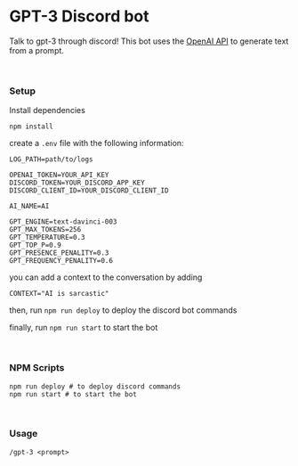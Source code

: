 # GPT-3 Discord bot

Talk to gpt-3 through discord! This bot uses the [OpenAI API](https://openai.com/) to generate text from a prompt.

<br/>

### Setup

Install dependencies

```
npm install
```

create a `.env` file with the following information:

```
LOG_PATH=path/to/logs

OPENAI_TOKEN=YOUR_API_KEY
DISCORD_TOKEN=YOUR_DISCORD_APP_KEY
DISCORD_CLIENT_ID=YOUR_DISCORD_CLIENT_ID

AI_NAME=AI

GPT_ENGINE=text-davinci-003
GPT_MAX_TOKENS=256
GPT_TEMPERATURE=0.3
GPT_TOP_P=0.9
GPT_PRESENCE_PENALITY=0.3
GPT_FREQUENCY_PENALITY=0.6
```

you can add a context to the conversation by adding

```
CONTEXT="AI is sarcastic"
```

then, run `npm run deploy` to deploy the discord bot commands

finally, run `npm run start` to start the bot

<br/>

### NPM Scripts

```
npm run deploy # to deploy discord commands
npm run start # to start the bot
```

<br/>

### Usage

```
/gpt-3 <prompt>
```